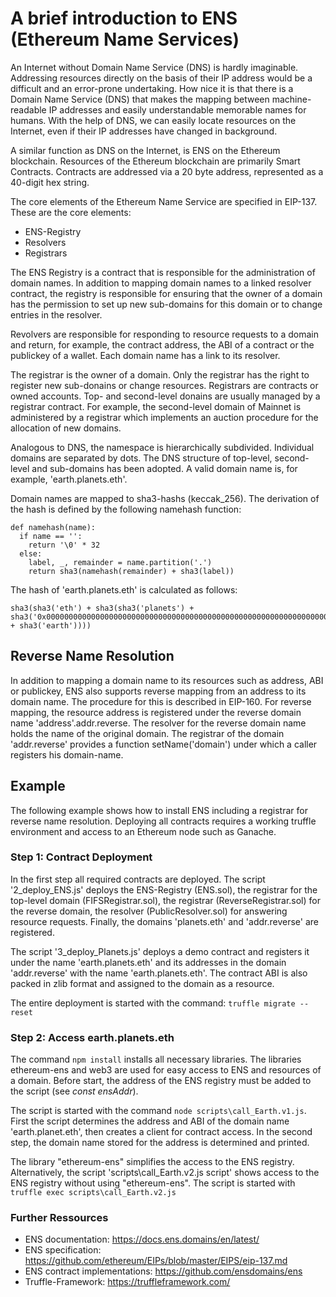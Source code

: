 # A brief introduction to ENS (Ethereum Name Services)

An Internet without Domain Name Service (DNS) is hardly imaginable. Addressing resources directly on the basis of their IP address would be a difficult and an error-prone undertaking. How nice it is that there is a Domain Name Service (DNS) that makes the mapping between machine-readable IP addresses and easily understandable memorable names for humans. With the help of DNS, we can easily locate resources on the Internet, even if their IP addresses have changed in background.

A similar function as DNS on the Internet, is ENS on the Ethereum blockchain. Resources of the Ethereum blockchain are primarily Smart Contracts. Contracts are addressed via a 20 byte address, represented as a 40-digit hex string.

The core elements of the Ethereum Name Service are specified in EIP-137. These are the core elements:

+ ENS-Registry
+ Resolvers
+ Registrars

The ENS Registry is a contract that is responsible for the administration of domain names. In addition to mapping domain names to a linked resolver contract, the registry is responsible for ensuring that the owner of a domain has the permission to set up new sub-domains for this domain or to change entries in the resolver.

Revolvers are responsible for responding to resource requests to a domain and return, for example, the contract address, the ABI of a contract or the publickey of a wallet. Each domain name has a link to its resolver.

The registrar is the owner of a domain. Only the registrar has the right to register new sub-donains or change resources. Registrars are contracts or owned accounts. Top- and second-level donains are usually managed by a registrar contract. For example, the second-level domain of Mainnet is administered by a registrar which implements an auction procedure for the allocation of new domains.

Analogous to DNS, the namespace is hierarchically subdivided. Individual domains are separated by dots. The DNS structure of top-level, second-level and sub-domains has been adopted. A valid domain name is, for example, 'earth.planets.eth'.

Domain names are mapped to sha3-hashs (keccak_256). The derivation of the hash is defined by the following namehash function:

```
def namehash(name):
  if name == '':
    return '\0' * 32
  else:
    label, _, remainder = name.partition('.')
    return sha3(namehash(remainder) + sha3(label))
```
The hash of 'earth.planets.eth' is calculated as follows:
```
sha3(sha3('eth') + sha3(sha3('planets') + sha3('0x0000000000000000000000000000000000000000000000000000000000000000' + sha3('earth'))))
```
## Reverse Name Resolution
In addition to mapping a domain name to its resources such as address, ABI or publickey, ENS also supports reverse mapping from an address to its domain name. The procedure for this is described in EIP-160. For reverse mapping, the resource address is registered under the reverse domain name 'address'.addr.reverse. The resolver for the reverse domain name holds the name of the original domain. The registrar of the domain 'addr.reverse' provides a function setName('domain') under which a caller registers his domain-name.

## Example
The following example shows how to install ENS including a registrar for reverse name resolution. Deploying all contracts requires a working truffle environment and access to an Ethereum node such as Ganache.

### Step 1: Contract Deployment
In the first step all required contracts are deployed. The script '2_deploy_ENS.js' deploys the ENS-Registry (ENS.sol), the registrar for the top-level domain (FIFSRegistrar.sol), the registrar (ReverseRegistrar.sol) for the reverse domain, the resolver (PublicResolver.sol) for answering resource requests. Finally, the domains 'planets.eth' and 'addr.reverse' are registered.

The script '3_deploy_Planets.js' deploys a demo contract and registers it under the name 'earth.planets.eth' and its addresses in the domain 'addr.reverse' with the name 'earth.planets.eth'. The contract ABI is also packed in zlib format and assigned to the domain as a resource.

The entire deployment is started with the command: `truffle migrate --reset`

### Step 2: Access earth.planets.eth
The command `npm install` installs all necessary libraries. The libraries ethereum-ens and web3 are used for easy access to ENS and resources of a domain. Before start, the address of the ENS registry must be added to the script (see *const ensAddr*).

The script is started with the command `node scripts\call_Earth.v1.js`. First the script determines the address and ABI of the domain name 'earth.planet.eth', then creates a client for contract access. In the second step, the domain name stored for the address is determined and printed.

The library "ethereum-ens" simplifies the access to the ENS registry. Alternatively, the script 'scripts\call_Earth.v2.js script' shows access to the ENS registry without using "ethereum-ens". The script is started with `truffle exec scripts\call_Earth.v2.js` 

### Further Ressources
+ ENS documentation: https://docs.ens.domains/en/latest/
+ ENS specification: https://github.com/ethereum/EIPs/blob/master/EIPS/eip-137.md 
+ ENS contract implementations: https://github.com/ensdomains/ens
+ Truffle-Framework: https://truffleframework.com/
